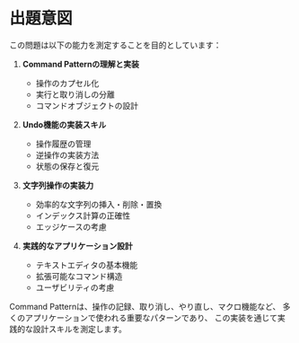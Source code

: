 # 出題意図

この問題は以下の能力を測定することを目的としています：

1. **Command Patternの理解と実装**
   - 操作のカプセル化
   - 実行と取り消しの分離
   - コマンドオブジェクトの設計

2. **Undo機能の実装スキル**
   - 操作履歴の管理
   - 逆操作の実装方法
   - 状態の保存と復元

3. **文字列操作の実装力**
   - 効率的な文字列の挿入・削除・置換
   - インデックス計算の正確性
   - エッジケースの考慮

4. **実践的なアプリケーション設計**
   - テキストエディタの基本機能
   - 拡張可能なコマンド構造
   - ユーザビリティの考慮

Command Patternは、操作の記録、取り消し、やり直し、マクロ機能など、
多くのアプリケーションで使われる重要なパターンであり、
この実装を通じて実践的な設計スキルを測定します。